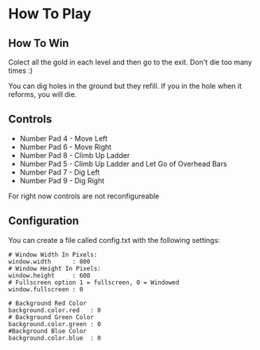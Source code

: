 # How To Play

## How To Win

Colect all the gold in each level and then go to the exit. Don't die too many times :)

You can dig holes in the ground but they refill. If you in the hole when it reforms, you will die.


## Controls

* Number Pad 4 - Move Left
* Number Pad 6 - Move Right
* Number Pad 8 - Climb Up Ladder
* Number Pad 5 - Climb Up Ladder and Let Go of Overhead Bars
* Number Pad 7 - Dig Left
* Number Pad 9 - Dig Right

For right now controls are not reconfigureable

## Configuration

You can create a file called config.txt with the following settings:

```
# Window Width In Pixels:
window.width      : 800
# Window Height In Pixels:
window.height     : 600
# Fullscreen option 1 = fullscreen, 0 = Windowed
window.fullscreen : 0

# Background Red Color
background.color.red   : 0
# Background Green Color
background.color.green : 0
#Background Blue Color
background.color.blue  : 0
```


